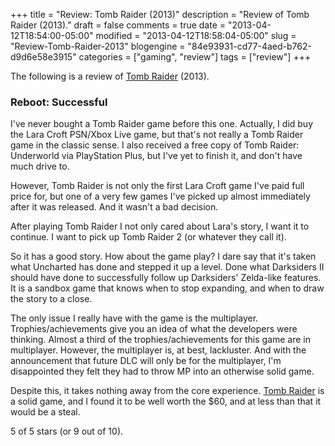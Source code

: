 +++
title = "Review: Tomb Raider (2013)"
description = "Review of Tomb Raider (2013)."
draft = false
comments = true
date = "2013-04-12T18:54:00-05:00"
modified = "2013-04-12T18:58:04-05:00"
slug = "Review-Tomb-Raider-2013"
blogengine = "84e93931-cd77-4aed-b762-d9d6e58e3915"
categories = ["gaming", "review"]
tags = ["review"]
+++

<div class="note">
<p>The following is a review of <a rel="external" href="http://www.amazon.com/dp/B004FS8LYK?tag=strivinglifen-20">Tomb Raider</a> (2013).</p>
</div>
<h3>Reboot: Successful</h3>
<p>I've never bought a Tomb Raider game before this one. Actually, I did buy the Lara Croft PSN/Xbox Live game, but that's not really a Tomb Raider game in the classic sense. I also received a free copy of Tomb Raider: Underworld via PlayStation Plus, but I've yet to finish it, and don't have much drive to.</p>
<p>However, Tomb Raider is not only the first Lara Croft game I've paid full price for, but one of a very few games I've picked up almost immediately after it was released. And it wasn't a bad decision.</p>
<p>After playing Tomb Raider I not only cared about Lara's story, I want it to continue. I want to pick up Tomb Raider 2 (or whatever they call it).</p>
<p>So it has a good story. How about the game play? I dare say that it's taken what Uncharted has done and stepped it up a level. Done what Darksiders II should have done to successfully follow up Darksiders' Zelda-like features. It is a sandbox game that knows when to stop expanding, and when to draw the story to a close.</p>
<p>The only issue I really have with the game is the multiplayer. Trophies/achievements give you an idea of what the developers were thinking. Almost a third of the trophies/achievements for this game are in multiplayer. However, the multiplayer is, at best, lackluster. And with the announcement that future DLC will only be for the multiplayer, I'm disappointed they felt they had to throw MP into an otherwise solid game.</p>
<p>Despite this, it takes nothing away from the core experience. <a rel="external" href="http://www.amazon.com/dp/B004FS8LYK?tag=strivinglifen-20">Tomb Raider</a> is a solid game, and I found it to be well worth the $60, and at less than that it would be a steal.</p>
<p>5 of 5 stars (or 9 out of 10).</p>
